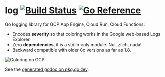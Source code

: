 # log [![Build Status](https://github.com/apsystole/log/actions/workflows/gotest.yml/badge.svg)](https://github.com/apsystole/log/actions) [![Go Reference](https://pkg.go.dev/badge/github.com/apsystole/log.svg)](https://pkg.go.dev/github.com/apsystole/log)

Go logging library for GCP App Engine, Cloud Run, Cloud Functions:

- Encodes **severity** so that coloring works in the Google web-based Logs Explorer.
- Zero **dependencies**, it is a stdlib-only module. Nul, zilch, nada!
- Backward compatible with older Go versions as far as 1.8.

![Coloring on GCP](https://i.imgur.com/3lLZ5tS.png)

See the [generated godoc on pkg.go.dev](https://pkg.go.dev/github.com/apsystole/log).
